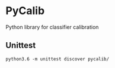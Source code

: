 # PyCalib
Python library for classifier calibration


## Unittest

```
python3.6 -m unittest discover pycalib/
```
